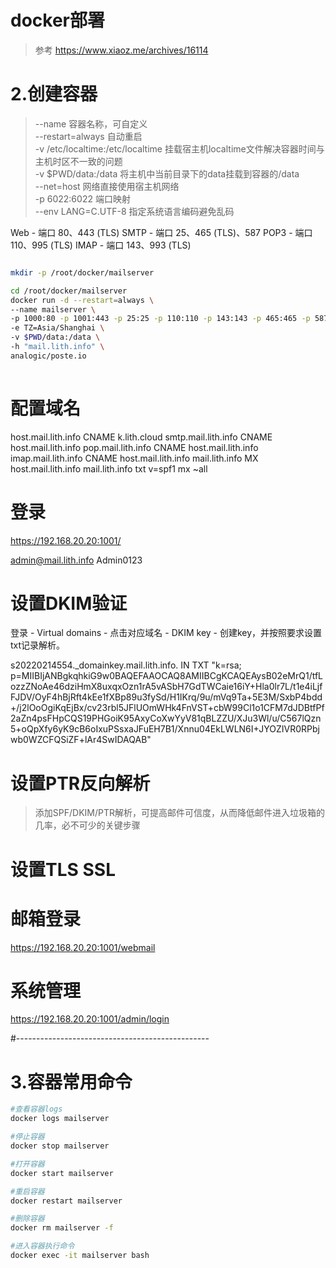 # docker部署
> 参考 https://www.xiaoz.me/archives/16114
 

# 2.创建容器
> --name 容器名称，可自定义  
> --restart=always 自动重启  
> -v /etc/localtime:/etc/localtime 挂载宿主机localtime文件解决容器时间与主机时区不一致的问题  
> -v $PWD/data:/data 将主机中当前目录下的data挂载到容器的/data  
> --net=host 网络直接使用宿主机网络  
> -p 6022:6022 端口映射  
> --env LANG=C.UTF-8  指定系统语言编码避免乱码

Web  - 端口 80、443 (TLS)
SMTP - 端口 25、465 (TLS)、587
POP3 - 端口 110、995 (TLS)
IMAP - 端口 143、993 (TLS)

``` bash

mkdir -p /root/docker/mailserver

cd /root/docker/mailserver
docker run -d --restart=always \
--name mailserver \
-p 1000:80 -p 1001:443 -p 25:25 -p 110:110 -p 143:143 -p 465:465 -p 587:587 -p 993:993 -p 995:995 \
-e TZ=Asia/Shanghai \
-v $PWD/data:/data \
-h "mail.lith.info" \
analogic/poste.io
 


```

# 配置域名
host.mail.lith.info	CNAME	k.lith.cloud
smtp.mail.lith.info	CNAME	host.mail.lith.info
pop.mail.lith.info	CNAME	host.mail.lith.info
imap.mail.lith.info	CNAME	host.mail.lith.info
mail.lith.info		MX	host.mail.lith.info
mail.lith.info		txt	v=spf1 mx ~all

# 登录
https://192.168.20.20:1001/

admin@mail.lith.info
Admin0123


# 设置DKIM验证
登录 - Virtual domains - 点击对应域名 - DKIM key - 创建key，并按照要求设置txt记录解析。

s20220214554._domainkey.mail.lith.info. IN TXT "k=rsa; p=MIIBIjANBgkqhkiG9w0BAQEFAAOCAQ8AMIIBCgKCAQEAysB02eMrQ1/tfLozzZNoAe46dziHmX8uxqxOzn1rA5vASbH7GdTWCaie16iY+Hla0lr7L/t1e4iLjfFJDV/OyF4hBjRft4kEe1fXBp89u3fySd/H1IKrq/9u/mVq9Ta+5E3M/SxbP4bdd+/j2lOoOgiKqEjBx/cv23rbl5JFlUOmWHk4FnVST+cbW99Cl1o1CFM7dJDBtfPf2aZn4psFHpCQS19PHGoiK95AxyCoXwYyV81qBLZZU/XJu3Wl/u/C567lQzn5+oQpXfy6yK9cB6oIxuPSsxaJFuEH7B1/Xnnu04EkLWLN6I+JYOZIVR0RPbjwb0WZCFQSiZF+lAr4SwIDAQAB"

# 设置PTR反向解析
> 添加SPF/DKIM/PTR解析，可提高邮件可信度，从而降低邮件进入垃圾箱的几率，必不可少的关键步骤


# 设置TLS SSL

# 邮箱登录
https://192.168.20.20:1001/webmail

# 系统管理
https://192.168.20.20:1001/admin/login


#------------------------------------------------
# 3.容器常用命令

``` bash
#查看容器logs
docker logs mailserver

#停止容器
docker stop mailserver

#打开容器
docker start mailserver

#重启容器
docker restart mailserver

#删除容器
docker rm mailserver -f

#进入容器执行命令
docker exec -it mailserver bash
```
 


 
